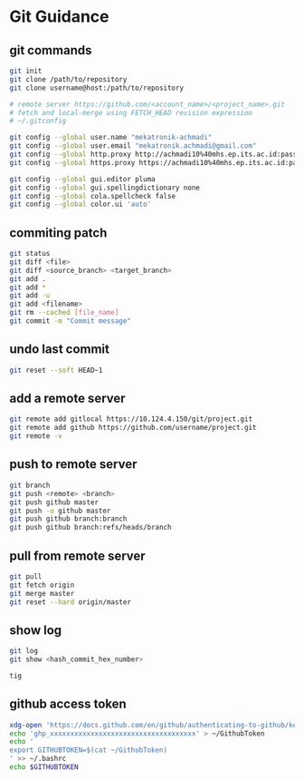 # Git Guidance

## git commands

```sh
git init
git clone /path/to/repository
git clone username@host:/path/to/repository
```

```sh
# remote server https://github.com/<account_name>/<project_name>.git
# fetch and local-merge using FETCH_HEAD revision expression
# ~/.gitconfig
```

```sh
git config --global user.name "mekatronik-achmadi"
git config --global user.email "mekatronik.achmadi@gmail.com"
git config --global http.proxy http://achmadi10%40mhs.ep.its.ac.id:password@proxy.its.ac.id:8080
git config --global https.proxy https://achmadi10%40mhs.ep.its.ac.id:password@proxy.its.ac.id:8080

git config --global gui.editor pluma
git config --global gui.spellingdictionary none
git config --global cola.spellcheck false
git config --global color.ui 'auto'
```

## commiting patch

```sh
git status
git diff <file>
git diff <source_branch> <target_branch>
git add .
git add *
git add -u
git add <filename>
git rm --cached [file_name]
git commit -m "Commit message"
```

## undo last commit

```sh
git reset --soft HEAD~1
```

## add a remote server

```sh
git remote add gitlocal https://10.124.4.150/git/project.git
git remote add github https://github.com/username/project.git
git remote -v
```

## push to remote server

```sh
git branch
git push <remote> <branch>
git push github master
git push -u github master
git push github branch:branch
git push github branch:refs/heads/branch
```

## pull from remote server

```sh
git pull
git fetch origin
git merge master
git reset --hard origin/master
```

## show log

```sh
git log
git show <hash_commit_hex_number>
```

```sh
tig
```

## github access token

```sh
xdg-open 'https://docs.github.com/en/github/authenticating-to-github/keeping-your-account-and-data-secure/creating-a-personal-access-token'
echo 'ghp_xxxxxxxxxxxxxxxxxxxxxxxxxxxxxxxxxxxx' > ~/GithubToken
echo '
export GITHUBTOKEN=$(cat ~/GithubToken)
' >> ~/.bashrc
echo $GITHUBTOKEN
```
